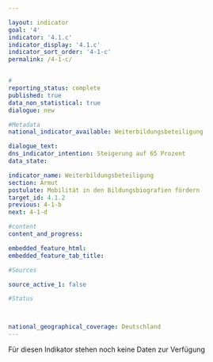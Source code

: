 ```yaml
---

layout: indicator        
goal: '4'        
indicator: '4.1.c'        
indicator_display: '4.1.c'        
indicator_sort_order: '4-1-c'        
permalink: /4-1-c/        


#
reporting_status: complete        
published: true        
data_non_statistical: true        
dialogue: new

#Metadata        
national_indicator_available: Weiterbildungsbeteiligung     

dialogue_text:
dns_indicator_intention: Steigerung auf 65 Prozent
data_state:       

indicator_name: Weiterbildungsbeteiligung        
section: Armut        
postulate: Mobilität in den Bildungsbiografien fördern      
target_id: 4.1.2        
previous: 4-1-b       
next: 4-1-d       

#content         
content_and_progress:        

embedded_feature_html:
embedded_feature_tab_title:        

#Sources        

source_active_1: false

#Status        



national_geographical_coverage: Deutschland               
---
```

Für diesen Indikator stehen noch keine Daten zur Verfügung
